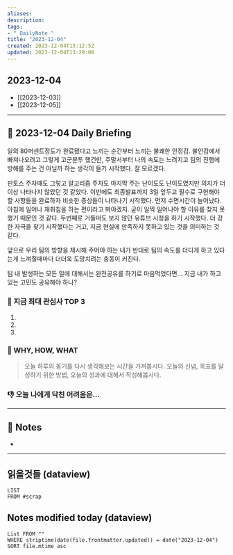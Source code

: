 ```yaml
---
aliases: 
description:
tags:
- " DailyNote "
title: "2023-12-04"
created: 2023-12-04T13:12:52
updated: 2023-12-04T13:29:08
---
```


## 2023-12-04

- [[2023-12-03]] 
- [[2023-12-05]]

---

## 📅 2023-12-04 Daily Briefing

일의 80퍼센트정도가 완료됐다고 느끼는 순간부터 느끼는 불쾌한 안정감. 불안감에서 빠져나오려고 그렇게 고군분투 했건만, 주말서부터 나의 속도는 느려지고 팀의 진행에 방해를 주는 건 아닐까 하는 생각이 들기 시작했다. 잘 모르겠다. 

핀토스 주차때도 그렇고 알고리즘 주차도 마지막 주는 난이도도 난이도였지만 의지가 더 이상 나타나지 않았던 것 같았다. 이번에도 최종발표까지 3일 앞두고 필수로 구현해야 할 사항들을 완료하자 비슷한 증상들이 나타나기 시작했다. 먼저 수면시간이 늘어났다. 아침에 일어나 재취침을 하는 편이라고 봐야겠지. 굳이 일찍 일어나야 할 이유를 찾지 못했기 때문인 것 같다. 두번째로 거들떠도 보지 않던 유튜브 시청을 하기 시작했다. 더 강한 자극을 찾기 시작했다는 거고, 지금 현실에 만족하지 못하고 있는 것을 의미하는 것 같다.

앞으로 우리 팀의 방향을 제시해 주어야 하는 내가 반대로 팀의 속도를 더디게 하고 있다는게 느껴질때마다 더더욱 도망치려는 충동이 커진다. 

팀 내 발생하는 모든 일에 대해서는 완전공유를 하기로 마음먹었다면... 지금 내가 하고있는 고민도 공유해야 하나?

### 🧠 지금 최대 관심사 TOP 3

1. 
2. 
3. 

### 🚀 WHY, HOW, WHAT

> 오늘 하루의 동기를 다시 생각해보는 시간을 가져봅시다. 오늘의 신념, 목표를 달성하기 위한 방법, 오늘의 성과에 대해서 작성해봅시다.

### 👎 오늘 나에게 닥친 어려움은...

---

## 📝 Notes

- 

---

## 읽을것들 (dataview)

```dataview
LIST
FROM #scrap
```

## Notes modified today (dataview)

```dataview
List FROM "" 
WHERE striptime(date(file.frontmatter.updated)) = date("2023-12-04") 
SORT file.mtime asc
```
